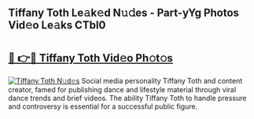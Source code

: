 ## Tiffany Toth Le𝚊k𝚎d N𝚞𝚍es - Part-yYg Photos Vid𝚎o Le𝚊ks CTbI0

# <h2><a href="http://fbeboi.evod.top/?m=Tiffany+Toth">🔗 👉🔴 Tiffany Toth Vid𝚎o Ph𝚘t𝚘s</a></h2>

[![Tiffany Toth N𝚞d𝚎s](https://i.imgur.com/8V9OHl7.gif)](http://fbeboi.evod.top/?m=Tiffany+Toth)
Social media personality Tiffany Toth and content creator, famed for publishing dance and lifestyle material through viral dance trends and brief videos. The ability Tiffany Toth to handle pressure and controversy is essential for a successful public figure. 
